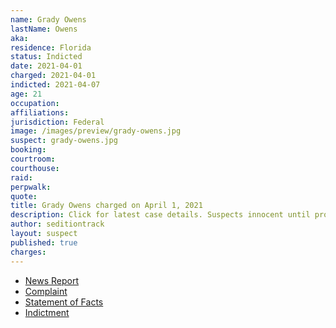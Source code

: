 ```yaml
---
name: Grady Owens
lastName: Owens
aka:
residence: Florida
status: Indicted
date: 2021-04-01
charged: 2021-04-01
indicted: 2021-04-07
age: 21
occupation:
affiliations:
jurisdiction: Federal
image: /images/preview/grady-owens.jpg
suspect: grady-owens.jpg
booking:
courtroom:
courthouse:
raid:
perpwalk:
quote:
title: Grady Owens charged on April 1, 2021
description: Click for latest case details. Suspects innocent until proven guilty.
author: seditiontrack
layout: suspect
published: true
charges:
---
```


- [News Report](https://www.orlandosentinel.com/news/crime/os-ne-capitol-riot-grady-owens-denied-release-20210402-6c6ehq5imva3dhaud6hujkjgoy-story.html)
- [Complaint](https://www.justice.gov/usao-dc/case-multi-defendant/file/1382531/download)
- [Statement of Facts](https://www.justice.gov/usao-dc/case-multi-defendant/file/1382536/download)
- [Indictment](https://www.justice.gov/usao-dc/case-multi-defendant/file/1384581/download)
